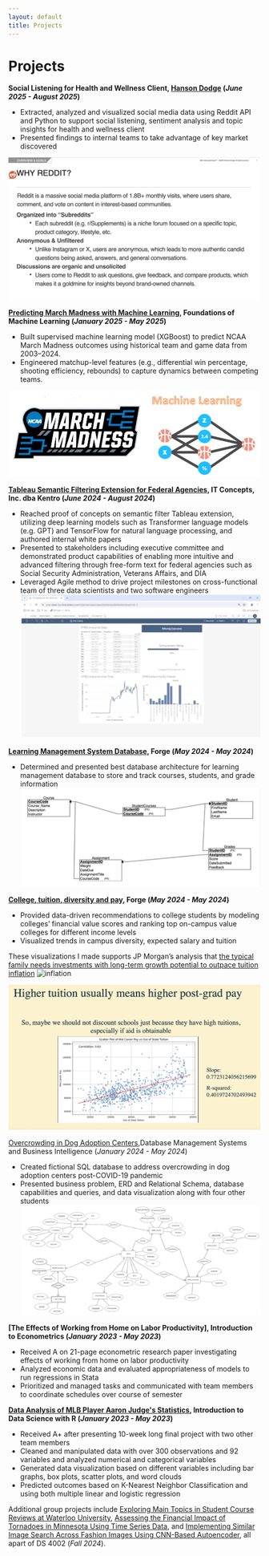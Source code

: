 ```yaml
---
layout: default
title: Projects
---
```


# Projects
**Social Listening for Health and Wellness Client, [Hanson Dodge](https://www.hansondodge.com/work/reintroducing-a-supplement-brand-by-challenging-industry-conventions) (_June 2025 - August 2025_)**
- Extracted, analyzed and visualized social media data using Reddit API and Python to support social listening, sentiment analysis and topic insights for health and wellness client
- Presented findings to internal teams to take advantage of key market discovered

![Reddit](/assets/img/reddit.png)

**[Predicting March Madness with Machine Learning](https://github.com/isaactabor21/DS3001-Project), Foundations of Machine Learning (_January 2025 - May 2025_)**
- Built supervised machine learning model (XGBoost) to predict NCAA March Madness outcomes using historical team and game data from 2003–2024.
- Engineered matchup-level features (e.g., differential win percentage, shooting efficiency, rebounds) to capture dynamics between competing teams.

![March Madness](/assets/img/march_madness.png)

**[Tableau Semantic Filtering Extension for Federal Agencies](https://www.linkedin.com/posts/we-are-kentro_driventodeliver-customercentric-innovation-ugcPost-7224146551395213314-4D-4?utm_source=social_share_send&utm_medium=member_desktop_web&rcm=ACoAADzi1zwBulq82nuuYWtG2MFXShY13aAwCTk), IT Concepts, Inc. dba Kentro (_June 2024 - August 2024_)**
- Reached proof of concepts on semantic filter Tableau extension, utilizing deep learning models such as Transformer language models (e.g. GPT) and TensorFlow for natural language processing, and authored internal white papers
- Presented to stakeholders including executive committee and demonstrated product capabilities of enabling more intuitive and advanced filtering through free-form text for federal agencies such as Social Security Administration, Veterans Affairs, and DIA 
- Leveraged Agile method to drive project milestones on cross-functional team of three data scientists and two software engineers 
![ITC](/assets/img/itc.png)



**[Learning Management System Database](https://github.com/isaactabor21/forge_project2), Forge (_May 2024 - May 2024_)**
- Determined and presented best database architecture for learning management database to store and track courses, students, and grade information
![college](/assets/img/lms.png)


**[College, tuition, diversity and pay](https://github.com/isaactabor21/LDS-Project-1), Forge (_May 2024 - May 2024_)**
- Provided data-driven recommendations to college students by modeling colleges’ financial value scores and ranking top on-campus value colleges for different income levels
- Visualized trends in campus diversity, expected salary and tuition

These visualizations I made supports JP Morgan’s analysis that [the typical family needs investments with long-term growth potential to outpace tuition inflation](https://am.jpmorgan.com/us/en/asset-management/adv/investment-strategies/college-planning-essentials/viewer/college-costs/cpe-ccinflation/)
![inflation](/assets/img/inflation.png)

![college](/assets/img/college.png)

[Overcrowding in Dog Adoption Centers](https://docs.google.com/presentation/d/1iQGEuIuXa6L0jLNid9XpTfKBd6zkXprEK_3urIQWX38/edit?slide=id.p#slide=id.p),Database Management Systems and Business Intelligence (_January 2024 - May 2024_)
- Created fictional SQL database to address overcrowding in dog adoption centers post-COVID-19 pandemic
- Presented business problem, ERD and Relational Schema, database capabilities and queries, and data visualization along with four other students
![college](/assets/img/dog.png)

**[The Effects of Working from Home on Labor Productivity], Introduction to Econometrics (_January 2023 - May 2023_)**
- Received A on 21-page econometric research paper investigating effects of working from home on labor productivity 
- Analyzed economic data and evaluated appropriateness of models to run regressions in Stata
- Prioritized and managed tasks and communicated with team members to coordinate schedules over course of semester

**[Data Analysis of MLB Player Aaron Judge's Statistics](https://github.com/isaactabor21/MLB-Aaron-Judge-Data-Analysis-with-R), Introduction to Data Science with R (_January 2023 - May 2023_)**
- Received A+ after presenting 10-week long final project with two other team members
- Cleaned and manipulated data with over 300 observations and 92 variables and analyzed numerical and categorical variables
- Generated data visualization based on different variables including bar graphs, box plots, scatter plots, and word clouds
- Predicted outcomes based on K-Nearest Neighbor Classification and using both multiple linear and logistic regression

Additional group projects include [Exploring Main Topics in Student Course Reviews at Waterloo University](https://github.com/isaactabor21/DS4002-Project-1), [Assessing the Financial Impact of Tornadoes in Minnesota Using Time Series Data](https://github.com/RainaVardhan/DS4002-Project-2), and [Implementing Similar Image Search Across Fashion Images Using CNN-Based Autoencoder](https://github.com/laurenwisniewski/DS4002-Project-3/tree/main), all apart of DS 4002 (_Fall 2024_).
